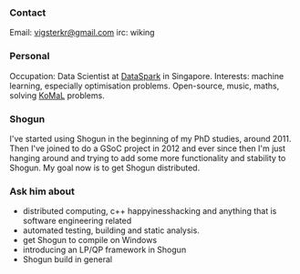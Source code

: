 ### Contact
Email: vigsterkr@gmail.com
irc: wiking

### Personal
Occupation: Data Scientist at [DataSpark](http://datasparkanalytics.com/) in Singapore.
Interests: machine learning, especially optimisation problems. Open-source, music, maths, solving [KoMaL](http://www.komal.hu/) problems.

### Shogun

I've started using Shogun in the beginning of my PhD studies, around 2011. Then I've joined to do a GSoC project in 2012 and ever since then I'm just hanging around and trying to add some more functionality and stability to Shogun. My goal now is to get Shogun distributed.

### Ask him about
 * distributed computing, c++ happyinesshacking and anything that is software engineering related
 * automated testing, building and static analysis.
 * get Shogun to compile on Windows
 * introducing an LP/QP framework in Shogun
 * Shogun build in general